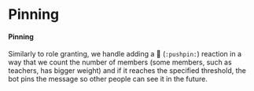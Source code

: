 ﻿# Pinning

#### Pinning

Similarly to role granting,
we handle adding a 📌 (`:pushpin:`) reaction in a way that we count the number of members (some members, such as teachers, has bigger weight)
and if it reaches the specified threshold,
the bot pins the message so other people can see it in the future.
